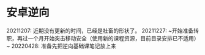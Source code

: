 # 安卓逆向

20211207: 近期没有更新的时间，已经是社畜的形状了。
20211227: ~开始准备转职，再过一个月开始突击移动安全（使用新的课程资源，目前目录安排已不适用）~
20220428: 准备先把逆向基础课笔记放上来
